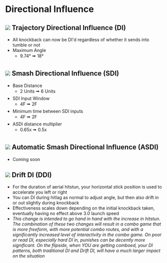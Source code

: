 # Directional Influence

## ![](../images/SmashBall.png) Trajectory Directional Influence (DI)
- All knockback can now be DI'd regardless of whether it sends into tumble or not
- Maximum Angle
  - 9.74° 🠚 18°

## ![](../images/SmashBall.png) Smash Directional Influence (SDI)
- Base Distance
  - 2 Units 🠚 6 Units
- SDI Input Window
  - 4F 🠚 2F
- Minimum time between SDI inputs
  - 4F 🠚 2F
- ASDI distance multiplier
  - 0.65x 🠚 0.5x

## ![](../images/SmashBall.png) Automatic Smash Directional Influence (ASDI)
- Coming soon

## ![](../images/SmashBall.png) Drift DI (DDI)
- For the duration of aerial hitstun, your horizontal stick position is used to accelerate you left or right
- You can DI during hitlag as normal to adjust angle, but then also drift in or out slightly during knockback
- Effectiveness scales down depending on the initial knockback taken, eventually having no effect above 3.0 launch speed
- *This change is intended to go hand in hand with the increase in hitstun. The combination of these two changes will result in a combo game that is more freeform, with more potential combo routes, and with a significantly increased level of interactivity in the combo game. On poor or read DI, especially hard DI in, punishes can be decently more significant. On the flipside, when YOU are getting comboed, your DI patterns, both traditional DI and Drift DI, will have a much larger impact on the situation*

<script src="../arrow.js">
</script>